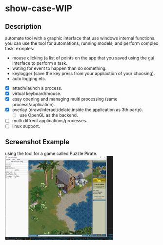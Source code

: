 # show-case-WIP
## Description

automate tool with a graphic interface that use windows internal functions.
you can use the tool for automations, running models, and perform complex task.
exmples: 
* mouse clicking (a list of points on the app that you saved using the gui interface to perform a task.
* wating for event to happen than do something.
* keylogger (save the key press from your appliaction of your choosing).
* auto logging etc.

- [x] attach/launch a process.
- [x] virtual keyboard/mouse.
- [x] esay opening and managing multi processing (same process/application).
- [x] overlay (draw/interact/delate.inside the application as 3th party). 
  - [ ] use OpenGL as the backend.
- [ ] multi diffrent applications/processes.
- [ ] linux support.

## Screenshot Example
using the tool for a game called Puzzle Pirate.
<img src="show_case_img.png" width="70%" height="50%" />

